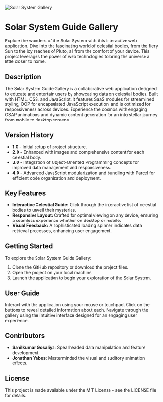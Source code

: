 ![Solar System Gallery](images/sun.jpg)

# Solar System Guide Gallery

Explore the wonders of the Solar System with this interactive web application. Dive into the fascinating world of celestial bodies, from the fiery Sun to the icy reaches of Pluto, all from the comfort of your device. This project leverages the power of web technologies to bring the universe a little closer to home.

## Description

The Solar System Guide Gallery is a collaborative web application designed to educate and entertain users by showcasing data on celestial bodies. Built with HTML, CSS, and JavaScript, it features SaaS modules for streamlined styling, OOP for encapsulated JavaScript execution, and is optimized for responsiveness across devices. Experience the cosmos with engaging GSAP animations and dynamic content generation for an interstellar journey from mobile to desktop screens.

## Version History

- **1.0** - Initial setup of project structure.
- **2.0** - Enhanced with images and comprehensive content for each celestial body.
- **3.0** - Integration of Object-Oriented Programming concepts for improved data management and responsiveness.
- **4.0** - Advanced JavaScript modularization and bundling with Parcel for efficient code organization and deployment.

## Key Features

- **Interactive Celestial Guide:** Click through the interactive list of celestial bodies to unveil their mysteries.
- **Responsive Layout:** Crafted for optimal viewing on any device, ensuring a seamless experience whether on desktop or mobile.
- **Visual Feedback:** A sophisticated loading spinner indicates data retrieval processes, enhancing user engagement.

## Getting Started

To explore the Solar System Guide Gallery:

1. Clone the GitHub repository or download the project files.
2. Open the project on your local machine.
3. Launch the application to begin your exploration of the Solar System.

## User Guide

Interact with the application using your mouse or touchpad. Click on the buttons to reveal detailed information about each. Navigate through the gallery using the intuitive interface designed for an engaging user experience.

## Contributors

- **Sahilkumar Gosaliya**: Spearheaded data manipulation and feature development.
- **Jonathan Yabes**: Masterminded the visual and auditory animation effects.

## License

This project is made available under the MIT License - see the LICENSE file for details.
